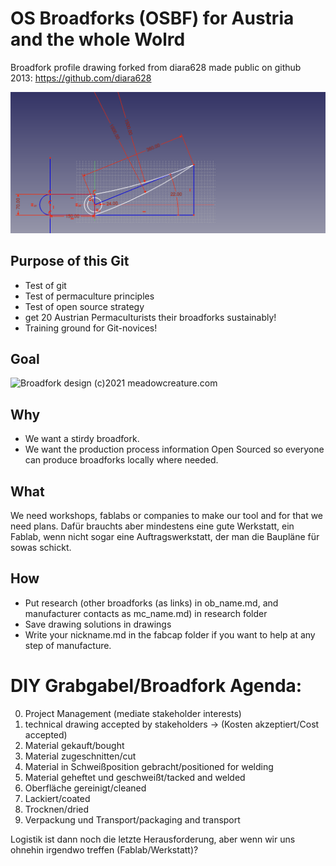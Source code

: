 # OS Broadforks (OSBF) for Austria and the whole Wolrd
Broadfork profile drawing forked from diara628 made public on github 2013: https://github.com/diara628

<img src="https://github.com/StohanzlMart/Broadfork/blob/master/2drawing/Broadfork_profile.png" alt="Broadfork profile" width="600"/>

## Purpose of this Git
* Test of git
* Test of permaculture principles
* Test of open source strategy
* get 20 Austrian Permaculturists their broadforks sustainably!
* Training ground for Git-novices!

## Goal
<img src="https://cdn.shopify.com/s/files/1/0248/3978/2485/products/Meadowcreature2019-14_1024x1024@2x.jpg" alt="Broadfork design" width="400"/>
(c)2021 meadowcreature.com

## Why
* We want a stirdy broadfork.
* We want the production process information Open Sourced so everyone can produce broadforks locally where needed.

## What
We need workshops, fablabs or companies to make our tool and for that we need plans.
Dafür brauchts aber mindestens eine gute Werkstatt, ein Fablab, wenn nicht sogar eine Auftragswerkstatt, der man die Baupläne für sowas schickt.

## How
* Put research (other broadforks (as links) in ob_name.md, and manufacturer contacts as mc_name.md) in research folder
* Save drawing solutions in drawings
* Write your nickname.md in the fabcap folder if you want to help at any step of manufacture. 

# DIY Grabgabel/Broadfork Agenda:
0. Project Management (mediate stakeholder interests)
1. technical drawing accepted by stakeholders -> (Kosten akzeptiert/Cost accepted)
2. Material gekauft/bought
3. Material zugeschnitten/cut
4. Material in Schweißposition gebracht/positioned for welding
5. Material geheftet und geschweißt/tacked and welded
6. Oberfläche gereinigt/cleaned
7. Lackiert/coated
8. Trocknen/dried
9. Verpackung und Transport/packaging and transport

Logistik ist dann noch die letzte Herausforderung, aber wenn wir uns ohnehin irgendwo treffen (Fablab/Werkstatt)?
